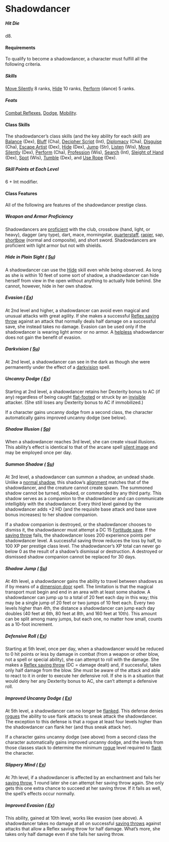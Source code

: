 # Shadowdancer

##### Hit Die

d8.

#### Requirements

To qualify to become a shadowdancer, a character must fulfill all the following criteria.

##### Skills

  [Move Silently](/srd/skills/moveSilently.htm) 8 ranks, [Hide](/srd/skills/hide.htm) 10 ranks, [Perform](/srd/skills/perform.htm) (dance) 5 ranks.

##### Feats

  [Combat Reflexes](/srd/feats.htm#combatReflexes), [Dodge](/srd/feats.htm#dodge), [Mobility](/srd/feats.htm#mobility).

#### Class Skills

The shadowdancer’s class skills (and the key ability for each skill) are [Balance](/srd/skills/balance.htm) (Dex), [Bluff](/srd/skills/bluff.htm) (Cha), [Decipher Script](/srd/skills/decipherScript.htm) (Int), [Diplomacy](/srd/skills/diplomacy.htm) (Cha), [Disguise](/srd/skills/disguise.htm) (Cha), [Escape Artist](/srd/skills/escapeArtist.htm) (Dex), [Hide](/srd/skills/hide.htm) (Dex), [Jump](/srd/skills/jump.htm) (Str), [Listen](/srd/skills/listen.htm) (Wis), [Move Silently](/srd/skills/moveSilently.htm) (Dex), [Perform](/srd/skills/perform.htm) (Cha), [Profession](/srd/skills/profession.htm) (Wis), [Search](/srd/skills/search.htm) (Int), [Sleight of Hand](/srd/skills/sleightOfHand.htm) (Dex), [Spot](/srd/skills/spot.htm) (Wis), [Tumble](/srd/skills/tumble.htm) (Dex), and [Use Rope](/srd/skills/useRope.htm) (Dex).

##### Skill Points at Each Level

6 + Int modifier.

#### Class Features

All of the following are features of the shadowdancer prestige class.

##### Weapon and Armor Proficiency

Shadowdancers are [proficient](/srd/combat/combatModifiers.htm#weaponArmorAndShieldProficiency) with the club, crossbow (hand, light, or heavy), dagger (any type), dart, mace, morningstar, [quarterstaff](/srd/equipment/weapons.htm#quarterstaff), [rapier](/srd/equipment/weapons.htm#rapier), sap, [shortbow](/srd/equipment/weapons.htm#shortbow) (normal and composite), and short sword. Shadowdancers are proficient with light armor but not with shields.

##### Hide in Plain Sight ( [Su](/srd/specialAbilities.htm#supernaturalAbilities))

A shadowdancer can use the [Hide](/srd/skills/hide.htm) skill even while being observed. As long as she is within 10 feet of some sort of shadow, a shadowdancer can hide herself from view in the open without anything to actually hide behind. She cannot, however, hide in her own shadow.

##### Evasion ( [Ex](/srd/specialAbilities.htm#extraordinaryAbilities))

At 2nd level and higher, a shadowdancer can avoid even magical and unusual attacks with great agility. If she makes a successful [Reflex saving throw](/srd/combat/combatStatistics.htm#reflex) against an attack that normally deals half damage on a successful save, she instead takes no damage. Evasion can be used only if the shadowdancer is wearing light armor or no armor. A [helpless](/srd/conditionSummary.htm#helpless) shadowdancer does not gain the benefit of evasion.

##### Darkvision ( [Su](/srd/specialAbilities.htm#supernaturalAbilities))

At 2nd level, a shadowdancer can see in the dark as though she were permanently under the effect of a [darkvision](/srd/spells/darkvision.htm) spell.

##### Uncanny Dodge ( [Ex](/srd/specialAbilities.htm#extraordinaryAbilities))

Starting at 2nd level, a shadowdancer retains her Dexterity bonus to AC (if any) regardless of being caught [flat-footed](/srd/conditionSummary.htm#flatFooted) or struck by an [invisible](/srd/conditionSummary.htm#invisible) attacker. (She still loses any Dexterity bonus to AC if immobilized.)

If a character gains uncanny dodge from a second class, the character automatically gains improved uncanny dodge (see below).

##### Shadow Illusion ( [Sp](/srd/specialAbilities.htm#spellLikeAbilities))

When a shadowdancer reaches 3rd level, she can create visual illusions. This ability’s effect is identical to that of the arcane spell [silent image](/srd/spells/silentImage.htm) and may be employed once per day.

##### Summon Shadow ( [Su](/srd/specialAbilities.htm#supernaturalAbilities))

At 3rd level, a shadowdancer can summon a shadow, an undead shade. Unlike a [normal shadow](/srd/monsters/shadow.htm), this shadow’s [alignment](/srd/description.htm#alignment) matches that of the shadowdancer, and the creature cannot create spawn. The summoned shadow cannot be turned, rebuked, or commanded by any third party. This shadow serves as a companion to the shadowdancer and can communicate intelligibly with the shadowdancer. Every third level gained by the shadowdancer adds +2 HD (and the requisite base attack and base save bonus increases) to her shadow companion.

If a shadow companion is destroyed, or the shadowdancer chooses to dismiss it, the shadowdancer must attempt a DC 15 [Fortitude save](/srd/combat/combatStatistics.htm#fortitude). If the [saving throw](/srd/combat/combatStatistics.htm#savingThrows) fails, the shadowdancer loses 200 experience points per shadowdancer level. A successful saving throw reduces the loss by half, to 100 XP per prestige class level. The shadowdancer’s XP total can never go below 0 as the result of a shadow’s dismissal or destruction. A destroyed or dismissed shadow companion cannot be replaced for 30 days.

##### Shadow Jump ( [Su](/srd/specialAbilities.htm#supernaturalAbilities))

At 4th level, a shadowdancer gains the ability to travel between shadows as if by means of a [dimension door](/srd/spells/dimensionDoor.htm) spell. The limitation is that the magical transport must begin and end in an area with at least some shadow. A shadowdancer can jump up to a total of 20 feet each day in this way; this may be a single jump of 20 feet or two jumps of 10 feet each. Every two levels higher than 4th, the distance a shadowdancer can jump each day doubles (40 feet at 6th, 80 feet at 8th, and 160 feet at 10th). This amount can be split among many jumps, but each one, no matter how small, counts as a 10-foot increment.

##### Defensive Roll ( [Ex](/srd/specialAbilities.htm#extraordinaryAbilities))

Starting at 5th level, once per day, when a shadowdancer would be reduced to 0 hit points or less by damage in combat (from a weapon or other blow, not a spell or special ability), she can attempt to roll with the damage. She makes a [Reflex saving throw](/srd/combat/combatStatistics.htm#reflex) (DC = damage dealt) and, if successful, takes only half damage from the blow. She must be aware of the attack and able to react to it in order to execute her defensive roll. If she is in a situation that would deny her any Dexterity bonus to AC, she can’t attempt a defensive roll.

##### Improved Uncanny Dodge ( [Ex](/srd/specialAbilities.htm#extraordinaryAbilities))

At 5th level, a shadowdancer can no longer be [flanked](/srd/combat/combatModifiers.htm#flanking). This defense denies [rogues](/srd/classes/rogue.htm) the ability to use flank attacks to sneak attack the shadowdancer. The exception to this defense is that a rogue at least four levels higher than the shadowdancer can flank her (and thus sneak attack her).

If a character gains uncanny dodge (see above) from a second class the character automatically gains improved uncanny dodge, and the levels from those classes stack to determine the minimum [rogue](/srd/classes/rogue.htm) level required to [flank](/srd/combat/combatModifiers.htm#flanking) the character.

##### Slippery Mind ( [Ex](/srd/specialAbilities.htm#extraordinaryAbilities))

At 7th level, if a shadowdancer is affected by an enchantment and fails her [saving throw](/srd/combat/combatStatistics.htm#savingThrows), 1 round later she can attempt her saving throw again. She only gets this one extra chance to succeed at her saving throw. If it fails as well, the spell’s effects occur normally.

##### Improved Evasion ( [Ex](/srd/specialAbilities.htm#extraordinaryAbilities))

This ability, gained at 10th level, works like evasion (see above). A shadowdancer takes no damage at all on successful [saving throws](/srd/combat/combatStatistics.htm#savingThrows) against attacks that allow a Reflex saving throw for half damage. What’s more, she takes only half damage even if she fails her saving throw.
